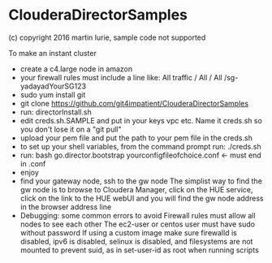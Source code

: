 # ClouderaDirectorSamples
(c) copyright 2016 martin lurie, sample code not supported

To make an instant cluster
- create a c4.large node in amazon
- your firewall rules must include a line like:  All traffic / All / All /sg-yadayadYourSG123
- sudo yum install git
- git clone https://github.com/git4impatient/ClouderaDirectorSamples
- run:  directorInstall.sh
- edit creds.sh.SAMPLE and put in your keys vpc etc.  Name it creds.sh so you don't lose it on a "git pull"
- upload your pem file and put the path to your pem file in the creds.sh
- to set up your shell variables, from the command prompt run:  ./creds.sh  
- run:   bash go.director.bootstrap yourconfigfileofchoice.conf   <- must end in .conf
- enjoy
- find your gateway node, ssh to the gw node
The simplist way to find the gw node is to browse to Cloudera Manager, click on the HUE service, click on the link to the HUE webUI and you will find the gw node address in the browser address line
- Debugging: some common errors to avoid
Firewall rules must allow all nodes to see each other
The ec2-user or centos user must have sudo without password
If using a custom image make sure firewalld is disabled, ipv6 is disabled, selinux is disabled, and filesystems are not mounted to prevent suid, as in set-user-id as root when running scripts
